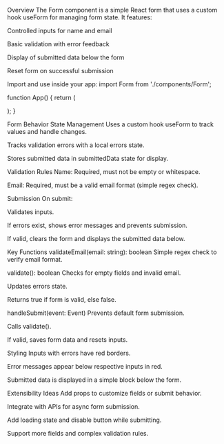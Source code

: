 Overview
The Form component is a simple React form that uses a custom hook useForm for managing form state. It features:

Controlled inputs for name and email

Basic validation with error feedback

Display of submitted data below the form

Reset form on successful submission

Import and use inside your app:
import Form from './components/Form';

function App() {
return (

<div>
<Form />
</div>
);
}

Form Behavior
State Management
Uses a custom hook useForm to track values and handle changes.

Tracks validation errors with a local errors state.

Stores submitted data in submittedData state for display.

Validation Rules
Name: Required, must not be empty or whitespace.

Email: Required, must be a valid email format (simple regex check).

Submission
On submit:

Validates inputs.

If errors exist, shows error messages and prevents submission.

If valid, clears the form and displays the submitted data below.

Key Functions
validateEmail(email: string): boolean
Simple regex check to verify email format.

validate(): boolean
Checks for empty fields and invalid email.

Updates errors state.

Returns true if form is valid, else false.

handleSubmit(event: Event)
Prevents default form submission.

Calls validate().

If valid, saves form data and resets inputs.

Styling
Inputs with errors have red borders.

Error messages appear below respective inputs in red.

Submitted data is displayed in a simple block below the form.

Extensibility Ideas
Add props to customize fields or submit behavior.

Integrate with APIs for async form submission.

Add loading state and disable button while submitting.

Support more fields and complex validation rules.
